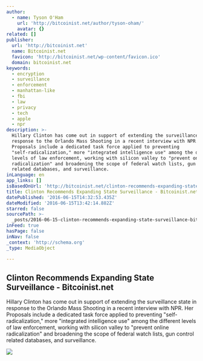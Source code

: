 ```yaml
---
author:
  - name: Tyson O'Ham
    url: 'http://bitcoinist.net/author/tyson-oham/'
    avatar: {}
related: []
publisher:
  url: 'http://bitcoinist.net'
  name: Bitcoinist.net
  favicon: 'http://bitcoinist.net/wp-content/favicon.ico'
  domain: bitcoinist.net
keywords:
  - encryption
  - surveillance
  - enforcement
  - manhattan-like
  - fbi
  - law
  - privacy
  - tech
  - apple
  - npr
description: >-
  Hillary Clinton has come out in support of extending the surveillance state in
  response to the Orlando Mass Shooting in a recent interview with NPR. Her
  Proposals include a dedicated task force applied to preventing
  "self-radicalization," more "integrated intelligence use" among the different
  levels of law enforcement, working with silicon valley to "prevent online
  radicalization" and broadening the scope of federal watch lists, gun control
  related databases, and surveillance.
inLanguage: en
app_links: []
isBasedOnUrl: 'http://bitcoinist.net/clinton-recommends-expanding-state-surveillance/'
title: Clinton Recommends Expanding State Surveillance - Bitcoinist.net
datePublished: '2016-06-15T14:32:53.435Z'
dateModified: '2016-06-15T13:42:14.882Z'
starred: false
sourcePath: >-
  _posts/2016-06-15-clinton-recommends-expanding-state-surveillance-bitcoinist.md
inFeed: true
hasPage: false
inNav: false
_context: 'http://schema.org'
_type: MediaObject

---
```

<article style=""><h1>Clinton Recommends Expanding State Surveillance - Bitcoinist.net</h1><p>Hillary Clinton has come out in support of extending the surveillance state in response to the Orlando Mass Shooting in a recent interview with NPR. Her Proposals include a dedicated task force applied to preventing "self-radicalization," more "integrated intelligence use" among the different levels of law enforcement, working with silicon valley to "prevent online radicalization" and broadening the scope of federal watch lists, gun control related databases, and surveillance.</p><img src="http://bitcoinist.net/wp-content/uploads/2016/06/HilldogSplash.png" /></article>